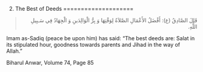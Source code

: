 2. The Best of Deeds
====================

<blockquote dir="rtl">
  <p>
قَالَ الصَّادِقُ (ع): أَفْضَلُ الأَعْمَالِ الصَّلاَةُ لِوَقْتِهَا وَ
بِرُّ الْوَالِدَينِ وَ الْجِهَادُ فِي سَـبِيلِ اللٌّهِ.
  </p>
</blockquote>

Imam as-Sadiq (peace be upon him) has said: “The best deeds are: Salat
in its stipulated hour, goodness towards parents and Jihad in the way of
Allah.”

Biharul Anwar, Volume 74, Page 85


